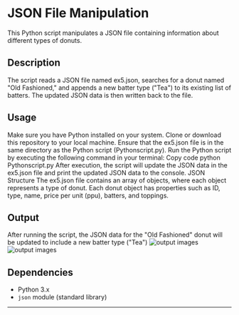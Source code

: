 # JSON File Manipulation
This Python script manipulates a JSON file containing information about different types of donuts.

## Description
The script reads a JSON file named ex5.json, searches for a donut named "Old Fashioned," and appends a new batter type ("Tea") to its existing list of batters. The updated JSON data is then written back to the file.

## Usage
Make sure you have Python installed on your system.
Clone or download this repository to your local machine.
Ensure that the ex5.json file is in the same directory as the Python script (Pythonscript.py).
Run the Python script by executing the following command in your terminal:
Copy code
python Pythonscript.py
After execution, the script will update the JSON data in the ex5.json file and print the updated JSON data to the console.
JSON Structure
The ex5.json file contains an array of objects, where each object represents a type of donut. Each donut object has properties such as ID, type, name, price per unit (ppu), batters, and toppings.

## Output
After running the script, the JSON data for the "Old Fashioned" donut will be updated to include a new batter type ("Tea")
![output images](https://drive.google.com/uc?export=view&id=1iyeNjkk3lrqBMUlwg8BgU3wfTI1Y_-pG)
![output images](https://drive.google.com/uc?export=view&id=1icdBXnUGifzd63xzDJH-CXf9e8xd2kct)


## Dependencies

- Python 3.x
- `json` module (standard library)

---
